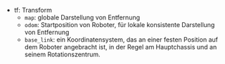 - tf: Transform 
	- `map`: globale Darstellung von Entfernung 
	- `odom`: Startposition von Roboter, für lokale konsistente Darstellung von Entfernung 
	- `base_link`: ein Koordinatensystem, das an einer festen Position auf dem Roboter angebracht ist, in der Regel am Hauptchassis und an seinem Rotationszentrum. 